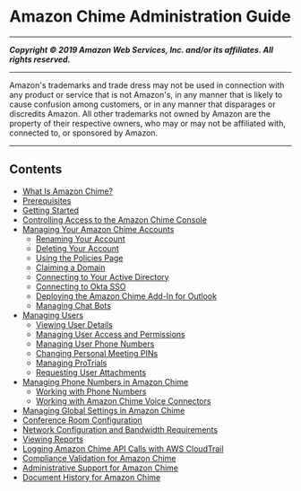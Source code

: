 # Amazon Chime Administration Guide

-----
*****Copyright &copy; 2019 Amazon Web Services, Inc. and/or its affiliates. All rights reserved.*****

-----
Amazon's trademarks and trade dress may not be used in 
     connection with any product or service that is not Amazon's, 
     in any manner that is likely to cause confusion among customers, 
     or in any manner that disparages or discredits Amazon. All other 
     trademarks not owned by Amazon are the property of their respective
     owners, who may or may not be affiliated with, connected to, or 
     sponsored by Amazon.

-----
## Contents
+ [What Is Amazon Chime?](what-is-chime.md)
+ [Prerequisites](prereqs.md)
+ [Getting Started](getting-started.md)
+ [Controlling Access to the Amazon Chime Console](control-access.md)
+ [Managing Your Amazon Chime Accounts](manage-chime-account.md)
   + [Renaming Your Account](rename-account.md)
   + [Deleting Your Account](enterprise-account.md)
   + [Using the Policies Page](policies.md)
   + [Claiming a Domain](claim-domain.md)
   + [Connecting to Your Active Directory](active_directory.md)
   + [Connecting to Okta SSO](okta_sso.md)
   + [Deploying the Amazon Chime Add-In for Outlook](deploy-addin.md)
   + [Managing Chat Bots](manage-chat-bots.md)
+ [Managing Users](manage-users.md)
   + [Viewing User Details](user-details.md)
   + [Managing User Access and Permissions](manage-access.md)
   + [Managing User Phone Numbers](user-phone.md)
   + [Changing Personal Meeting PINs](change-PINs.md)
   + [Managing ProTrials](manage-protrials.md)
   + [Requesting User Attachments](request-attachments.md)
+ [Managing Phone Numbers in Amazon Chime](manage-phone.md)
   + [Working with Phone Numbers](phone-numbers.md)
   + [Working with Amazon Chime Voice Connectors](voice-connectors.md)
+ [Managing Global Settings in Amazon Chime](manage-global.md)
+ [Conference Room Configuration](configure-rooms.md)
+ [Network Configuration and Bandwidth Requirements](network-config.md)
+ [Viewing Reports](view-reports.md)
+ [Logging Amazon Chime API Calls with AWS CloudTrail](cloudtrail.md)
+ [Compliance Validation for Amazon Chime](compliance.md)
+ [Administrative Support for Amazon Chime](chime-getting-admin-support.md)
+ [Document History for Amazon Chime](doc-history.md)